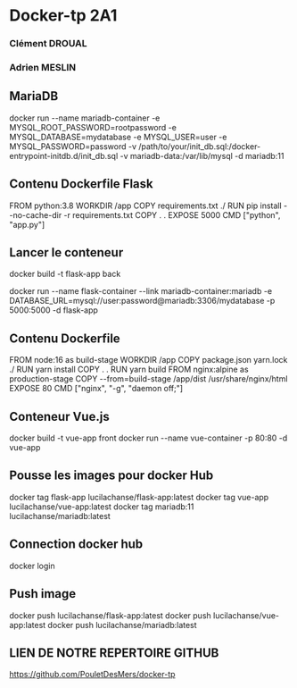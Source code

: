 # Docker-tp 2A1

### Clément DROUAL
### Adrien MESLIN


## MariaDB
docker run --name mariadb-container -e MYSQL_ROOT_PASSWORD=rootpassword -e MYSQL_DATABASE=mydatabase -e MYSQL_USER=user -e MYSQL_PASSWORD=password -v /path/to/your/init_db.sql:/docker-entrypoint-initdb.d/init_db.sql -v mariadb-data:/var/lib/mysql -d mariadb:11

## Contenu Dockerfile Flask
FROM python:3.8
WORKDIR /app
COPY requirements.txt ./
RUN pip install --no-cache-dir -r requirements.txt
COPY . .
EXPOSE 5000
CMD ["python", "app.py"]


## Lancer le conteneur
docker build -t flask-app back

docker run --name flask-container --link mariadb-container:mariadb -e DATABASE_URL=mysql://user:password@mariadb:3306/mydatabase -p 5000:5000 -d flask-app



## Contenu Dockerfile
FROM node:16 as build-stage
WORKDIR /app
COPY package.json yarn.lock ./
RUN yarn install
COPY . .
RUN yarn build
FROM nginx:alpine as production-stage
COPY --from=build-stage /app/dist /usr/share/nginx/html
EXPOSE 80
CMD ["nginx", "-g", "daemon off;"]


## Conteneur Vue.js
docker build -t vue-app front
docker run --name vue-container -p 80:80 -d vue-app


## Pousse les images pour docker Hub
docker tag flask-app lucilachanse/flask-app:latest
docker tag vue-app lucilachanse/vue-app:latest
docker tag mariadb:11 lucilachanse/mariadb:latest

## Connection docker hub
docker login


## Push image
docker push lucilachanse/flask-app:latest
docker push lucilachanse/vue-app:latest
docker push lucilachanse/mariadb:latest


## LIEN DE NOTRE REPERTOIRE GITHUB
https://github.com/PouletDesMers/docker-tp 